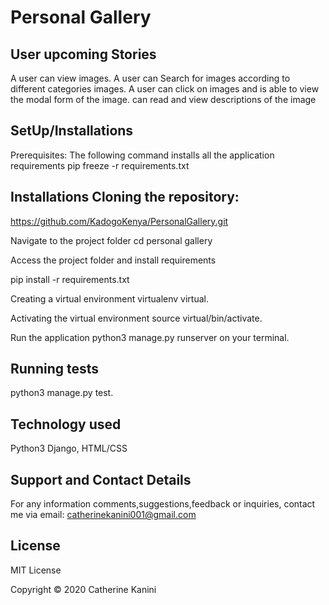 # Personal Gallery
## User upcoming Stories
A user can view images.
A user can Search for images according to different categories images.
A user can click on images and is able to view the modal form of the image.
can read and view descriptions of the image

## SetUp/Installations
Prerequisites: The following command installs all the application requirements pip freeze -r requirements.txt

## Installations Cloning the repository:
https://github.com/KadogoKenya/PersonalGallery.git

Navigate to the project folder cd personal gallery

Access the project folder and install requirements

pip install -r requirements.txt

Creating a virtual environment virtualenv virtual.

Activating the virtual environment source virtual/bin/activate.

Run the application python3 manage.py runserver on your terminal.

## Running tests
python3 manage.py test.

## Technology used
Python3 Django, HTML/CSS


## Support and Contact Details
For any information comments,suggestions,feedback or inquiries, contact me via email: catherinekanini001@gmail.com

## License
MIT License

Copyright © 2020 Catherine Kanini